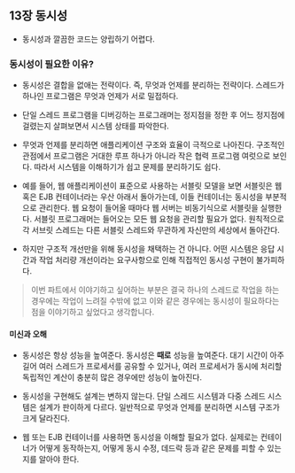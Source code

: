 ## 13장 동시성

- 동시성과 깔끔한 코드는 양립하기 어렵다.

### 동시성이 필요한 이유?

- 동시성은 결합을 없애는 전략이다. 즉, 무엇과 언제를 분리하는 전략이다. 스레드가 하나인 프로그램은 무엇과 언제가 서로 밀접하다.

- 단일 스레드 프로그램을 디버깅하는 프로그래머는 정지점을 정한 후 어느 정지점에 걸렸는지 살펴보면서 시스템 상태를 파악한다.

- 무엇과 언제를 분리하면 애플리케이션 구조와 효율이 극적으로 나아진다. 구조적인 관점에서 프로그램은 거대한 루프 하나가 아니라 작은 협력 프로그램 여럿으로 보인다. 따라서 시스템을 이해하기가 쉽고 문제를 분리하기도 쉽다.

- 예를 들어, 웹 애플리케이션이 표준으로 사용하는 서블릿 모델을 보면 서블릿은 웹 혹은 EJB 컨테이너라는 우산 아래서 돌아가는데, 이들 컨테이너는 동시성을 부분적으로 관리한다. 웹 요청이 들어올 때마다 웹 서버는 비동기식으로 서블릿을 실행한다. 서블릿 프로그래머는 들어오는 모든 웹 요청을 관리할 필요가 없다. 원칙적으로 각 서브릿 스레드는 다른 서블릿 스레드와 무관하게 자신만의 세상에서 돌아간다.

- 하지만 구조적 개선만을 위해 동시성을 채택하는 건 아니다. 어떤 시스템은 응답 시간과 작업 처리량 개선이라는 요구사항으로 인해 직접적인 동시성 구현이 불가피하다.

> 이번 파트에서 이야기하고 싶어하는 부분은 결국 하나의 스레드로 작업을 하는 경우에는 작업이 느려질 수밖에 없고 이와 같은 경우에는 동시성이 필요하다는 점을 이야기하고 싶었다고 생각합니다.

#### 미신과 오해

- 동시성은 항상 성능을 높여준다. 동시성은 **때로** 성능을 높여준다. 대기 시간이 아주 길어 여러 스레드가 프로세서를 공유할 수 있거나, 여러 프로세서가 동시에 처리할 독립적인 계산이 충분히 많은 경우에만 성능이 높아진다.

- 동시성을 구현해도 설계는 변하지 않는다. 단일 스레드 시스템과 다중 스레드 시스템은 설계가 판이하게 다르다. 일반적으로 무엇과 언제를 분리하면 시스템 구조가 크게 달라진다.

- 웹 또는 EJB 컨테이너를 사용하면 동시성을 이해할 필요가 없다. 실제로는 컨테이너가 어떻게 동작하는지, 어떻게 동시 수정, 데드락 등과 같은 문제를 피할 수 있는지를 알아야 한다.
